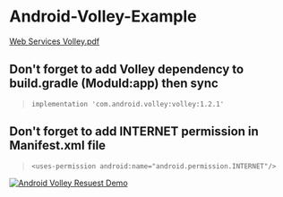 # Android-Volley-Example
[Web Services Volley.pdf](https://github.com/iaamassi/Android-Volley-Example/files/8750354/Web.Services.Volley.pdf)


## **Don't forget to add Volley dependency to build.gradle (Moduld:app) then sync**
> ```implementation 'com.android.volley:volley:1.2.1'```

## **Don't forget to add INTERNET permission in Manifest.xml file**
> ```<uses-permission android:name="android.permission.INTERNET"/>```


[![Android Volley Resuest Demo](https://img.youtube.com/vi/Q2RU05ebIKk/0.jpg)](https://www.youtube.com/watch?v=Q2RU05ebIKk?t=0s "Ismail A. Amassi")
